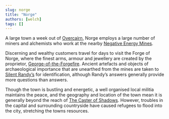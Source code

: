 ```yaml
---
slug: norge
title: "Norge"
authors: [welch]
tags: []
---
```


A large town a week out of [Overcairn](/wikis/the-portal-city-of-overcairn), Norge employs a large number of miners and alchemists who work at the nearby [Negative Energy Mines](/wikis/the-negative-energy-mines).
 
Discerning and wealthy customers travel for days to visit the Forge of Norge, where the finest arms, armour and jewellery are created by the proprietor, [George-of-the-Forgefire](/characters/george-of-the-forgefire). Ancient artefacts and objects of archaeological importance that are unearthed from the mines are taken to [Silent Randy’s](/characters/randy) for identification, although Randy’s answers generally provide more questions than answers.
 
Though the town is bustling and energetic, a well organised local militia maintains the peace, and the geography and location of the town mean it is generally beyond the reach of [The Caster of Shadows](/characters/the-caster-of-shadows). However, troubles in the capital and surrounding countryside have caused refugees to flood into the city, stretching the towns resources.